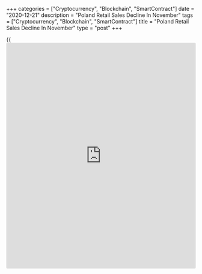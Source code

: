 +++
categories = ["Cryptocurrency", "Blockchain", "SmartContract"]
date = "2020-12-21"
description = "Poland Retail Sales Decline In November"
tags = ["Cryptocurrency", "Blockchain", "SmartContract"]
title = "Poland Retail Sales Decline In November"
type = "post"
+++

{{<iframe id="large-banner" src="https://www.bounty.group/#slide=21.0" width="100%" height="600" scrolling="no" style="border: 0px solid rgb(216, 221, 230); border-radius: 3px;">}}

Poland's retail sales declined less than expected in November, figures
from Statistics Poland showed on Monday.

Retail sales fell 5.3 percent year-on-year in November, reversing a 5.2
percent growth in the same month last year. Economists had expected a
7.4 percent decline.

The latest decline was mainly due to the introduction of restrictions on
the operation of shopping malls during the month due to the Covid-19
pandemic, the agency said.

Sales of solid, liquid and gaseous fuels declined 14.7 percent yearly in
November. Sales of textiles, clothing and footwear, and motor vehicles,
motorcycles, parts decreased by 21.9 percent and 9.6 percent,
respectively.

Sales of [news](https://www.letsplayfx.com/blog/forex-news-website/)papers, books, other sale in specialized stores fell 7.5
percent and those of food, beverages and tobacco products declined 2.9
percent. Sales of pharmaceuticals, cosmetics, orthopedic equipment and
others decreased by 4.8 percent and 12.4 percent, respectively.

On a monthly basis, retail sales fell 5.3 percent in November.

In the January to November period, retail sales decreased 3.1 percent
from a year ago.

At current prices, retail sales dropped 5.3 percent annually in
November.

For comments and feedback [contact](https://www.playgroundfx.com/contact/): editorial@rtt[news](https://www.letsplayfx.com/blog/forex-news-website/).com

[Economic News][1]

 **What parts of the world are seeing the best (and worst) economic
performances lately? Click[here][2] to check out our [Econ Scorecard][2]
and find out! See up-to-the-moment [ranking](https://www.playgroundfx.com/blog/crypto-exchange-ranking/)s for the best and worst
performers in [GDP][3], [unemployment rate][4], [inflation][5] and much
more.**

   1. www.rtt[news](https://www.letsplayfx.com/blog/forex-news-website/).com/Content/EconomicNews.aspx
   2. www.rtt[news](https://www.letsplayfx.com/blog/forex-news-website/).com/economic-scorecard/world-rank/unemployment-rate/highest-performance.aspx
   3. www.rtt[news](https://www.letsplayfx.com/blog/forex-news-website/).com/economic-scorecard/world-rank/GDP/highest-performance.aspx
   4. www.rtt[news](https://www.letsplayfx.com/blog/forex-news-website/).com/economic-scorecard/world-rank/unemployment-rate/lowest-performance.aspx
   5. www.rtt[news](https://www.letsplayfx.com/blog/forex-news-website/).com/economic-scorecard/world-rank/CPI/highest-performance.aspx
